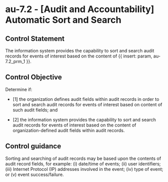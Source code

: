 # au-7.2 - \[Audit and Accountability\] Automatic Sort and Search

## Control Statement

The information system provides the capability to sort and search audit records for events of interest based on the content of {{ insert: param, au-7.2_prm_1 }}.

## Control Objective

Determine if:

- \[1\] the organization defines audit fields within audit records in order to sort and search audit records for events of interest based on content of such audit fields; and

- \[2\] the information system provides the capability to sort and search audit records for events of interest based on the content of organization-defined audit fields within audit records.

## Control guidance

Sorting and searching of audit records may be based upon the contents of audit record fields, for example: (i) date/time of events; (ii) user identifiers; (iii) Internet Protocol (IP) addresses involved in the event; (iv) type of event; or (v) event success/failure.
